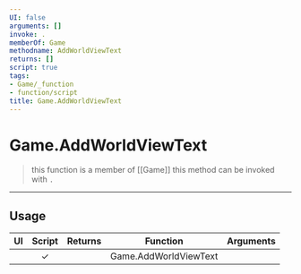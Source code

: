 ```yaml
---
UI: false
arguments: []
invoke: .
memberOf: Game
methodname: AddWorldViewText
returns: []
script: true
tags:
- Game/_function
- function/script
title: Game.AddWorldViewText
---
```

# Game.AddWorldViewText
> this function is a member of [[Game]]
> this method can be invoked with `.`
-----
## Usage
|  UI | Script | Returns | Function | Arguments |
|:---:|:------:|-------:|:--------:|:---------|
| |✓||Game.AddWorldViewText||
